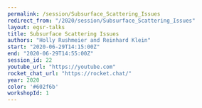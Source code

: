 ```yaml
---
permalink: /session/Subsurface_Scattering_Issues
redirect_from: "/2020/session/Subsurface_Scattering_Issues"
layout: egsr-talks
title: Subsurface Scattering Issues
authors: "Holly Rushmeier and Reinhard Klein"
start: "2020-06-29T14:15:00Z"
end: "2020-06-29T14:55:00Z"
session_id: 22
youtube_url: "https://youtube.com"
rocket_chat_url: "https://rocket.chat/"
year: 2020
color: '#602f6b'
workshopId: 1
---
```

